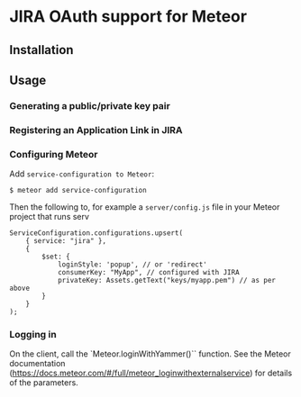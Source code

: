 # JIRA OAuth support for Meteor

## Installation

## Usage

### Generating a public/private key pair



### Registering an Application Link in JIRA

### Configuring Meteor

Add `service-configuration to Meteor`:

    $ meteor add service-configuration

Then the following to, for example a `server/config.js` file in your Meteor project
that runs serv

    ServiceConfiguration.configurations.upsert(
        { service: "jira" },
        {
            $set: {
                loginStyle: 'popup', // or 'redirect'
                consumerKey: "MyApp", // configured with JIRA
                privateKey: Assets.getText("keys/myapp.pem") // as per above
            }
        }
    );

### Logging in

On the client, call the `Meteor.loginWithYammer()`` function. See the Meteor
documentation (https://docs.meteor.com/#/full/meteor_loginwithexternalservice)
for details of the parameters.

